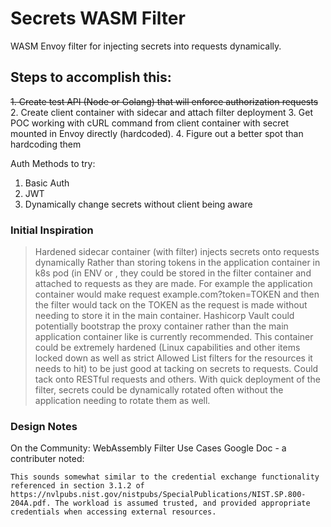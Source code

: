 # Secrets WASM Filter
WASM Envoy filter for injecting secrets into requests dynamically.



## Steps to accomplish this:
~~1. Create test API (Node or Golang) that will enforce authorization requests~~
2. Create client container with sidecar and attach filter deployment
3. Get POC working with cURL command from client container with secret mounted in Envoy directly (hardcoded).
4. Figure out a better spot than hardcoding them

Auth Methods to try:

1. Basic Auth
2. JWT
3. Dynamically change secrets without client being aware


### Initial Inspiration

> Hardened sidecar container (with filter) injects secrets onto requests dynamically Rather than storing tokens in the application container in k8s pod (in ENV or , they could be stored in the filter container and attached to requests as they are made.  For example the application container would make request example.com?token=TOKEN and then the filter would tack on the TOKEN as the request is made without needing to store it in the main container. Hashicorp Vault could potentially bootstrap the proxy container rather than the main application container like is currently recommended. This container could be extremely hardened (Linux capabilities and other items locked down as well as strict Allowed List filters for the resources it needs to hit) to be just good at tacking on secrets to requests. Could tack onto RESTful requests and others.  With quick deployment of the filter, secrets could be dynamically rotated often without the application needing to rotate them as well.

### Design Notes

On the Community: WebAssembly Filter Use Cases Google Doc - a contributer noted: 
```
This sounds somewhat similar to the credential exchange functionality referenced in section 3.1.2 of https://nvlpubs.nist.gov/nistpubs/SpecialPublications/NIST.SP.800-204A.pdf. The workload is assumed trusted, and provided appropriate credentials when accessing external resources.
```
